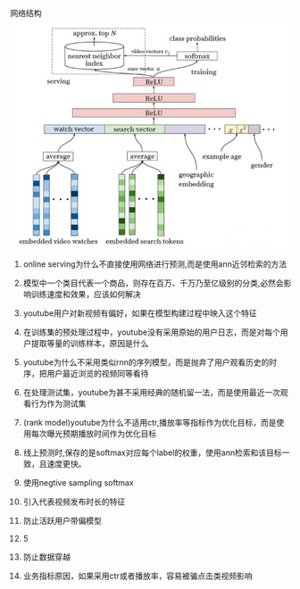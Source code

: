 网络结构
![YoutubeDNN](../pics/youtube.png)



1. online serving为什么不直接使用网络进行预测,而是使用ann近邻检索的方法
2. 模型中一个类目代表一个商品，则存在百万、千万乃至亿级别的分类,必然会影响训练速度和效果，应该如何解决
3. youtube用户对新视频有偏好，如果在模型构建过程中映入这个特征
4. 在训练集的预处理过程中，youtube没有采用原始的用户日志，而是对每个用户提取等量的训练样本，原因是什么
5. youtube为什么不采用类似rnn的序列模型，而是抛弃了用户观看历史的时序，把用户最近浏览的视频同等看待
6. 在处理测试集，youtube为甚不采用经典的随机留一法，而是使用最近一次观看行为作为测试集
7. (rank model)youtube为什么不适用ctr,播放率等指标作为优化目标，而是使用每次曝光预期播放时间作为优化目标


1. 线上预测时,保存的是softmax对应每个label的权重，使用ann检索和该目标一致，且速度更快。
2. 使用negtive sampling softmax
3. 引入代表视频发布时长的特征
4. 防止活跃用户带偏模型
5. 5
6. 防止数据穿越
7. 业务指标原因，如果采用ctr或者播放率，容易被骗点击类视频影响 